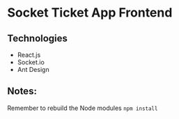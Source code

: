 # Socket Ticket App Frontend

## Technologies

-   React.js
-   Socket.io
-   Ant Design

## Notes:

Remember to rebuild the Node modules `npm install`
